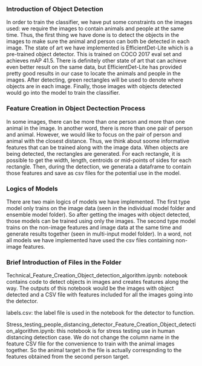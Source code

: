 ### Introduction of Object Detection
In order to train the classifier, we have put some constraints on the images used: we require the images to contain animals and people at the same time. Thus, the first thing we have done is to detect the objects in the images to make sure the animal and person can both be detected in each image. The state of art we have implemented is EfficientDet-Lite which is a pre-trained object detector. This is trained on COCO 2017 eval set and achieves mAP 41.5. There is definitely other state of art that can achieve even better result on the same data, but EfficientDet-Lite has provided pretty good results in our case to locate the animals and people in the images. After detecting, green rectangles will be used to denote where objects are in each image. Finally, those images with objects detected would go into the model to train the classifier. 

### Feature Creation in Object Dectection Process
In some images, there can be more than one person and more than one animal in the image. In another word, there is more than one pair of person and animal. However, we would like to focus on the pair of person and animal with the closest distance. Thus, we think about soome informative features that can be trained along with the image data. When objects are being detected, the rectangles are generated. For each rectangle, it is possible to get the width, length, centroids or mid-points of sides for each rectangle. Then, during the detection, we generata a dataframe to contain those features and save as csv files for the potential use in the model. 

### Logics of Models
There are two main logics of models we have implemented. The first type model only trains on the image data (seen in the individual model folder and ensemble model folder). So after getting the images with object detected, those models can be trained using only the images. The second type model trains on the non-image features and image data at the same time and generate results together (seen in multi-input model folder). In a word, not all models we have implemented have used the csv files containing non-image features. 

###  Brief Introduction of Files in the Folder
Technical_Feature_Creation_Object_detection_algorithm.ipynb: notebook contains code to detect objects in images and creates features along the way. The outputs of this notebook would be the images with object detected and a CSV file with features included for all the images going into the detector. 

labels.csv: the label file is used in the notebook for the detector to function. 

Stress_testing_people_distancing_detector_Feature_Creation_Object_detection_algorithm.ipynb: this notebook is for stress testing use in human distancing detection case. We do not change the column name in the feature CSV file for the convenience to train with the animal images together. So the animal target in the file is actually correspnding to the features obtained from the second person target. 

